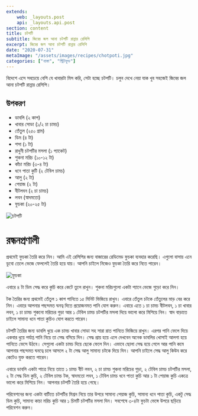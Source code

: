 ```yaml
---
extends:
    web: _layouts.post
    api: _layouts.api.post
section: content
title: চটপটি
subtitle: জিহ্বে জল আনা চটপটি রান্নার রেসিপি
excerpt: জিহ্বে জল আনা চটপটি রান্নার রেসিপি
date: "2020-07-31"
metaImage: "/assets/images/recipes/chotpoti.jpg"
categories: ["নাস্তা", "স্ট্রিটফুড"]
---
```


বিদেশে এসে সবচেয়ে বেশি যে খাবারটা মিস করি, সেটা হচ্ছে চটপটি। চলুন দেখে নেয়া যাক খুব সহজেই জিহ্বে জল
আনা চটপটি রান্নার রেসিপি।

## উপকরণ

- ডাবলি (২ কাপ)
- খাবার সোডা (১/২ চা চামচ)
- তেঁতুল (২৫০ গ্রাম)
- ডিম (৪ টা)
- শসা (১ টা)
- রাধুনী চটপটির মসলা (১ প্যাকেট)
- শুকনা মরিচ (১০-১২ টা)
- কাঁচা মরিচ (৩-৪ টা)
- ধনে পাতা কুটি (২ টেবিল চামচ)
- আলু (২ টা)
- পেয়াজ (২ টা)
- বীটলবন (২ চা চামচ)
- লবন (স্বাদমতো)
- ফুচকা (২০-২৫ টা)

![চটপটি](/assets/images/recipes/chotpoti.jpg)

# রন্ধনপ্রণালী

প্রথমেই ফুচকা তৈরি করে নিন। আমি এই রেসিপির জন্য বাজারের রেডিমেড ফুচকা ব্যবহার করেছি। এগুলো বাসায়
এনে ডুবো তেলে ভেজে ফেললেই তৈরি হয়ে যায়। আপনি চাইলে নিজেও ফুচকা তৈরি করে নিতে পারেন।

![ফুচকা](/assets/images/recipes/fuchka-raw.jpg)

এবারে ৪ টা ডিম সেদ্ধ করে কুচি করে কেটে তুলে রাখুন। শুকনা মরিচগুলো একটা প্যানে ভেজে গুড়ো করে নিন।

টক তৈরির জন্য প্রথমেই তেঁতুল ১ কাপ পানিতে ১৫ মিনিট ভিজিয়ে রাখুন। এবারে তেঁতুল চটকে তেঁতুলের মাড় বের
করে নিন। এবারে আপনার পছন্দমত ঘনত্ব দিতে প্রয়োজনমত পানি যোগ করুন। এবারে এতে ১ চা চামচ বীটলবন,
১ চা খাবার লবন, ১ চা চামচ শুকনো মরিচের গুড়া আর ১ টেবিল চামচ চটপটির মসলা দিয়ে ভালো করে মিশিয়ে
নিন। স্বাদ বাড়াতে চাইলে সামান্য ধনে পাতা কুচিও যোগ করতে পারেন।

চটপটি তৈরির জন্য ডাবলি ধুয়ে এক চামচ খাবার সোডা সহ সারা রাত পানিতে ভিজিয়ে রাখুন। এরপর পানি ফেলে
দিয়ে একবার ধুয়ে পর্যাপ্ত পানি নিয়ে তা সেদ্ধ বসিয়ে দিন। সেদ্ধ প্রায় হয়ে এলে দেখবেন অনেক ডাবলির খোসাই
আলগা হয়ে পানিতে ভেসে উঠবে। সেগুলো একটা চামচ দিয়ে ছেকে ফেলে দিন। এভাবে ছোলা সেদ্ধ হয়ে গেলে আর
পানি কমে আপনার পছন্দমত ঘনত্বে চলে আসলে ২ টা সেদ্ধ আলু সামান্য চটকে দিয়ে দিন। আপনি চাইলে সেদ্ধ
আলু কিউব করে কেটেও যুক্ত করতে পারেন।

এবারে ডাবলি একটা পাত্রে নিয়ে তাতে ১ চামচ বীট লবন, ২ চা চামচ শুকনা মরিচের গুড়া, ২ টেবিল চামচ চটপটির
মসলা, ২ টা সেদ্ধ ডিম কুচি, ২ টেবিল চামচ টক, স্বাদমতো লবন, ১ টেবিল চামচ ধনে পাতা কুচি আর ১ টা
পেয়াজ কুচি একত্রে ভালো করে মিশিয়ে নিন। আপনার চটপটি তৈরি হয়ে গেছে।

পরিবেশনের জন্য একটা বাটিতে চটপটির মিশ্রন নিয়ে তার উপরে সামান্য পেয়াজ কুচি, সামান্য ধনে পাতা কুচি,
একটু সেদ্ধ ডিম কুচি, সামান্য কাচা মরিচ কুচি আর ১ চিমটি চটপটির মসলা দিন। সবশেষে ৩-৪টা ফুচটা ভেঙ্গে
উপরে ছড়িয়ে পরিবেশন করুন।
